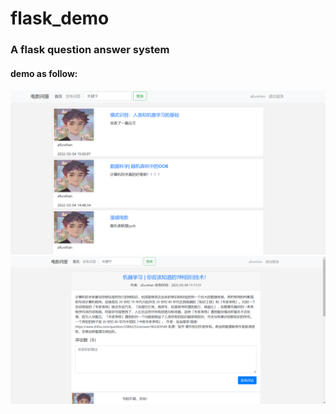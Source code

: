 # flask_demo
### A flask question answer system
#### demo as follow:
![image](https://github.com/allurelzh/flask_demo/blob/main/QA_TEST/static/images/demo01.png)
![image](https://github.com/allurelzh/flask_demo/blob/main/QA_TEST/static/images/demo02.png)
